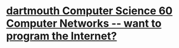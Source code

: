 # [dartmouth Computer Science 60 Computer Networks -- want to program the Internet?](https://www.cs.dartmouth.edu/~campbell/cs60/)





